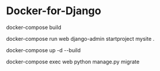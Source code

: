 # Docker-for-Django

docker-compose build

docker-compose run web django-admin startproject mysite .

docker-compose up -d --build

docker-compose exec web python manage.py migrate
